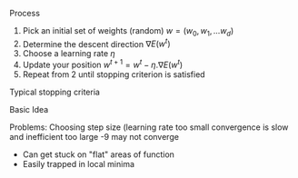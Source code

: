 ---
---

Process
1. Pick an initial set of weights (random) $w=(w_0,w_1,...w_d)$
2. Determine the descent direction $\nabla E(w^t)$
3. Choose a learning rate $\eta$
4. Update your position $w^{t+1}=w^t-\eta .\nabla E(w^t)$
5. Repeat from 2 until stopping criterion is satisfied

Typical stopping criteria

Basic Idea

Problems:
Choosing step size (learning rate too small convergence is slow and  inefficient too large -9 may not converge
- Can get stuck on "flat" areas of function
- Easily trapped in local minima

